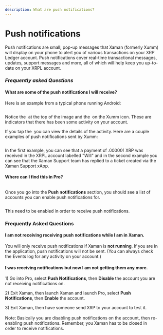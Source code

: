 ```yaml
---
description: What are push notifications?
---
```


# Push notifications

Push notifications are small, pop-up messages that Xaman (formerly Xumm) will display on your phone to alert you of various transactions on your XRP Ledger account. Push notifications cover real-time transactional messages, updates, support messages and more, all of which will help keep you up-to-date on your XRPL account.

### _Frequently asked Questions_

#### What are some of the push  notifications I will receive?

Here is an example from a typical phone running Android:

<figure><img src="../../.gitbook/assets/push notification - 2.png" alt=""><figcaption></figcaption></figure>

Notice the <img src="../../.gitbook/assets/image (1) (2) (1).png" alt="" data-size="line"> at the top of the image and the <img src="../../.gitbook/assets/image (2) (1) (4) (1).png" alt="" data-size="line"> on the Xumm icon. These are indicators that there has been some activity on your account.

If you tap the <img src="../../.gitbook/assets/image (10).png" alt="" data-size="line"> you can view the details of the activity. Here are a couple examples of push notifications sent by Xumm:

<figure><img src="../../.gitbook/assets/push notification - 1.png" alt=""><figcaption></figcaption></figure>

In the first example, you can see that a payment of .000001 XRP was received in the XRPL account labelled "Will" and in the second example you can see that the Xaman Support team has replied to a ticket created via the [Xaman Support xApp](broken-reference).

#### Where can I find this in Pro?

<figure><img src="../../.gitbook/assets/Pro - Pro Notifications option.png" alt=""><figcaption></figcaption></figure>

Once you go into the **Push notifications** section, you should see a list of accounts you can enable push notifications for.

<figure><img src="../../.gitbook/assets/push notification - 3.png" alt=""><figcaption></figcaption></figure>

This need to be enabled in order to receive push notifications.

### Frequently Asked Questions

#### I am not receiving receiving push notifications while I am in Xaman.

You will only receive push notifications if Xaman is **not running**. If you are in the application, push notifications will not be sent. (You can always check the Events log for any activity on your account.)

#### I was receiving notifications but now I am not getting them any more.

1\) Go into Pro, select **Push Notifications**, then **Disable** the account you are not receiving notifications on.

2\) Exit Xaman, then launch Xaman and launch Pro, select **Push Notifications**, then **Enable** the account.

3\) Exit Xaman, then have someone send XRP to your account to test it.\
\
Note: Basically you are disabling push notifications on the account, then re-enabling push notifications.  Remember, you Xaman has to be closed in order to receive notifications.



####





####

